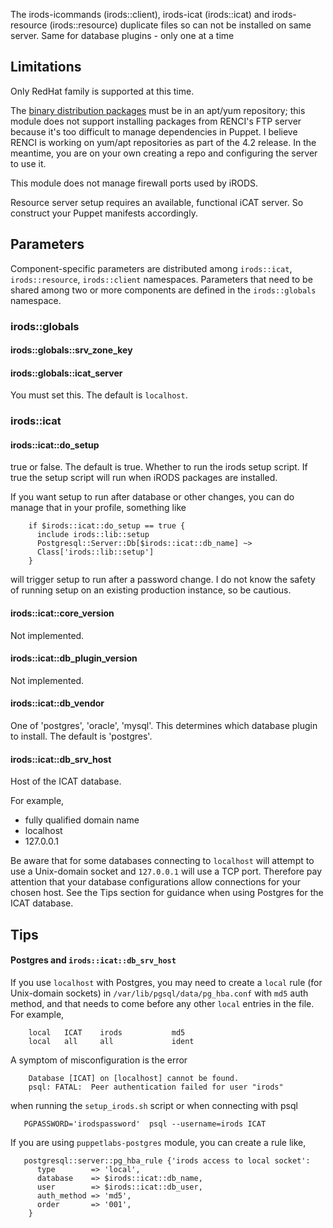 The irods-icommands (irods::client), irods-icat (irods::icat) and
irods-resource (irods::resource) duplicate files so can not be installed
on same server. Same for database plugins - only one at a time

## Limitations

Only RedHat family is supported at this time.

The [binary distribution packages](http://irods.org/download/) must be
in an apt/yum repository; this module does not support installing
packages from RENCI's FTP server because it's too difficult to manage
dependencies in Puppet. I believe RENCI is working on yum/apt
repositories as part of the 4.2 release. In the meantime, you are on
your own creating a repo and configuring the server to use it.

This module does not manage firewall ports used by iRODS.

Resource server setup requires an available, functional iCAT server. So
construct your Puppet manifests accordingly.

## Parameters

Component-specific parameters are distributed among `irods::icat`,
`irods::resource`, `irods::client` namespaces. Parameters that need to
be shared among two or more components are defined in the
`irods::globals` namespace.

### irods::globals

#### irods::globals::srv_zone_key

#### irods::globals::icat_server

You must set this. The default is `localhost`.

### irods::icat

#### irods::icat::do_setup

true or false. The default is true. Whether to run the irods setup
script. If true the setup script will run when iRODS packages are installed.

If you want setup to run after database or other changes, you can do
manage that in your profile, something like

        if $irods::icat::do_setup == true {
          include irods::lib::setup
          Postgresql::Server::Db[$irods::icat::db_name] ~>
          Class['irods::lib::setup']
        }

will trigger setup to run after a password change. I do not know the
safety of running setup on an existing production instance, so be
cautious.

#### irods::icat::core_version

Not implemented.

#### irods::icat::db_plugin_version

Not implemented.

#### irods::icat::db_vendor

One of 'postgres', 'oracle', 'mysql'. This determines which database
plugin to install. The default is 'postgres'.


#### irods::icat::db_srv_host

Host of the ICAT database.

For example,
  - fully qualified domain name 
  - localhost
  - 127.0.0.1

Be aware that for some databases connecting to `localhost` will attempt
to use a Unix-domain socket and `127.0.0.1` will use a TCP port.
Therefore pay attention that your database configurations allow
connections for your chosen host. See the Tips section for guidance when
using Postgres for the ICAT database.

## Tips

#### Postgres and `irods::icat::db_srv_host`

If you use `localhost` with Postgres, you may need to create a `local`
rule (for Unix-domain sockets) in `/var/lib/pgsql/data/pg_hba.conf` with
`md5` auth method, and that needs to come before any other `local`
entries in the file. For example,

        local   ICAT    irods           md5
        local   all     all             ident
  
A symptom of misconfiguration is the error

        Database [ICAT] on [localhost] cannot be found.
        psql: FATAL:  Peer authentication failed for user "irods"

when running the `setup_irods.sh` script or when connecting with psql
  
       PGPASSWORD='irodspassword'  psql --username=irods ICAT

If you are using `puppetlabs-postgres` module, you can create a rule like,

       postgresql::server::pg_hba_rule {'irods access to local socket':
          type        => 'local',
          database    => $irods::icat::db_name,
          user        => $irods::icat::db_user,
          auth_method => 'md5',
          order       => '001',
        }


